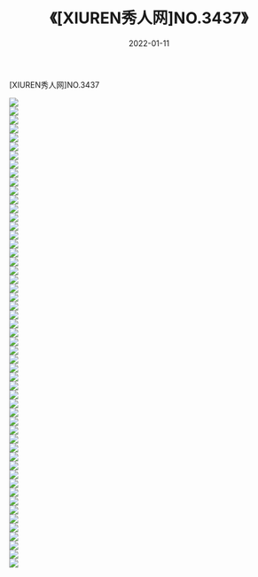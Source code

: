 ﻿---
layout: post
title:  《[XIUREN秀人网]NO.3437》
date:   2022-01-11
img: http://pic.660000.xyz/1:/秀人网/秀人网第04部分/[XIUREN秀人网]NO.3437/000.jpg
categories: [美女, 清纯, 唯美]
---

[XIUREN秀人网]NO.3437

 ![](http://pic.660000.xyz/1:/秀人网/秀人网第04部分/[XIUREN秀人网]NO.3437/001.jpg) <br>![](http://pic.660000.xyz/1:/秀人网/秀人网第04部分/[XIUREN秀人网]NO.3437/002.jpg) <br>![](http://pic.660000.xyz/1:/秀人网/秀人网第04部分/[XIUREN秀人网]NO.3437/003.jpg) <br>![](http://pic.660000.xyz/1:/秀人网/秀人网第04部分/[XIUREN秀人网]NO.3437/004.jpg) <br>![](http://pic.660000.xyz/1:/秀人网/秀人网第04部分/[XIUREN秀人网]NO.3437/005.jpg) <br>![](http://pic.660000.xyz/1:/秀人网/秀人网第04部分/[XIUREN秀人网]NO.3437/006.jpg) <br>![](http://pic.660000.xyz/1:/秀人网/秀人网第04部分/[XIUREN秀人网]NO.3437/007.jpg) <br>![](http://pic.660000.xyz/1:/秀人网/秀人网第04部分/[XIUREN秀人网]NO.3437/008.jpg) <br>![](http://pic.660000.xyz/1:/秀人网/秀人网第04部分/[XIUREN秀人网]NO.3437/009.jpg) <br>![](http://pic.660000.xyz/1:/秀人网/秀人网第04部分/[XIUREN秀人网]NO.3437/010.jpg) <br>![](http://pic.660000.xyz/1:/秀人网/秀人网第04部分/[XIUREN秀人网]NO.3437/011.jpg) <br>![](http://pic.660000.xyz/1:/秀人网/秀人网第04部分/[XIUREN秀人网]NO.3437/012.jpg) <br>![](http://pic.660000.xyz/1:/秀人网/秀人网第04部分/[XIUREN秀人网]NO.3437/013.jpg) <br>![](http://pic.660000.xyz/1:/秀人网/秀人网第04部分/[XIUREN秀人网]NO.3437/014.jpg) <br>![](http://pic.660000.xyz/1:/秀人网/秀人网第04部分/[XIUREN秀人网]NO.3437/015.jpg) <br>![](http://pic.660000.xyz/1:/秀人网/秀人网第04部分/[XIUREN秀人网]NO.3437/016.jpg) <br>![](http://pic.660000.xyz/1:/秀人网/秀人网第04部分/[XIUREN秀人网]NO.3437/017.jpg) <br>![](http://pic.660000.xyz/1:/秀人网/秀人网第04部分/[XIUREN秀人网]NO.3437/018.jpg) <br>![](http://pic.660000.xyz/1:/秀人网/秀人网第04部分/[XIUREN秀人网]NO.3437/019.jpg) <br>![](http://pic.660000.xyz/1:/秀人网/秀人网第04部分/[XIUREN秀人网]NO.3437/020.jpg) <br>![](http://pic.660000.xyz/1:/秀人网/秀人网第04部分/[XIUREN秀人网]NO.3437/021.jpg) <br>![](http://pic.660000.xyz/1:/秀人网/秀人网第04部分/[XIUREN秀人网]NO.3437/022.jpg) <br>![](http://pic.660000.xyz/1:/秀人网/秀人网第04部分/[XIUREN秀人网]NO.3437/023.jpg) <br>![](http://pic.660000.xyz/1:/秀人网/秀人网第04部分/[XIUREN秀人网]NO.3437/024.jpg) <br>![](http://pic.660000.xyz/1:/秀人网/秀人网第04部分/[XIUREN秀人网]NO.3437/025.jpg) <br>![](http://pic.660000.xyz/1:/秀人网/秀人网第04部分/[XIUREN秀人网]NO.3437/026.jpg) <br>![](http://pic.660000.xyz/1:/秀人网/秀人网第04部分/[XIUREN秀人网]NO.3437/027.jpg) <br>![](http://pic.660000.xyz/1:/秀人网/秀人网第04部分/[XIUREN秀人网]NO.3437/028.jpg) <br>![](http://pic.660000.xyz/1:/秀人网/秀人网第04部分/[XIUREN秀人网]NO.3437/029.jpg) <br>![](http://pic.660000.xyz/1:/秀人网/秀人网第04部分/[XIUREN秀人网]NO.3437/030.jpg) <br>![](http://pic.660000.xyz/1:/秀人网/秀人网第04部分/[XIUREN秀人网]NO.3437/031.jpg) <br>![](http://pic.660000.xyz/1:/秀人网/秀人网第04部分/[XIUREN秀人网]NO.3437/032.jpg) <br>![](http://pic.660000.xyz/1:/秀人网/秀人网第04部分/[XIUREN秀人网]NO.3437/033.jpg) <br>![](http://pic.660000.xyz/1:/秀人网/秀人网第04部分/[XIUREN秀人网]NO.3437/034.jpg) <br>![](http://pic.660000.xyz/1:/秀人网/秀人网第04部分/[XIUREN秀人网]NO.3437/035.jpg) <br>![](http://pic.660000.xyz/1:/秀人网/秀人网第04部分/[XIUREN秀人网]NO.3437/036.jpg) <br>![](http://pic.660000.xyz/1:/秀人网/秀人网第04部分/[XIUREN秀人网]NO.3437/037.jpg) <br>![](http://pic.660000.xyz/1:/秀人网/秀人网第04部分/[XIUREN秀人网]NO.3437/038.jpg) <br>![](http://pic.660000.xyz/1:/秀人网/秀人网第04部分/[XIUREN秀人网]NO.3437/039.jpg) <br>![](http://pic.660000.xyz/1:/秀人网/秀人网第04部分/[XIUREN秀人网]NO.3437/040.jpg) <br>![](http://pic.660000.xyz/1:/秀人网/秀人网第04部分/[XIUREN秀人网]NO.3437/041.jpg) <br>![](http://pic.660000.xyz/1:/秀人网/秀人网第04部分/[XIUREN秀人网]NO.3437/042.jpg) <br>![](http://pic.660000.xyz/1:/秀人网/秀人网第04部分/[XIUREN秀人网]NO.3437/043.jpg) <br>![](http://pic.660000.xyz/1:/秀人网/秀人网第04部分/[XIUREN秀人网]NO.3437/044.jpg) <br>![](http://pic.660000.xyz/1:/秀人网/秀人网第04部分/[XIUREN秀人网]NO.3437/045.jpg) <br>![](http://pic.660000.xyz/1:/秀人网/秀人网第04部分/[XIUREN秀人网]NO.3437/046.jpg) <br>![](http://pic.660000.xyz/1:/秀人网/秀人网第04部分/[XIUREN秀人网]NO.3437/047.jpg) <br>![](http://pic.660000.xyz/1:/秀人网/秀人网第04部分/[XIUREN秀人网]NO.3437/048.jpg) <br>![](http://pic.660000.xyz/1:/秀人网/秀人网第04部分/[XIUREN秀人网]NO.3437/049.jpg) <br>![](http://pic.660000.xyz/1:/秀人网/秀人网第04部分/[XIUREN秀人网]NO.3437/050.jpg) <br>![](http://pic.660000.xyz/1:/秀人网/秀人网第04部分/[XIUREN秀人网]NO.3437/051.jpg) <br>![](http://pic.660000.xyz/1:/秀人网/秀人网第04部分/[XIUREN秀人网]NO.3437/052.jpg) <br>![](http://pic.660000.xyz/1:/秀人网/秀人网第04部分/[XIUREN秀人网]NO.3437/053.jpg) <br>